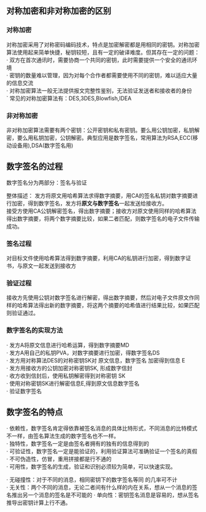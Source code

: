 ## 对称加密和非对称加密的区别

### 对称加密

对称加密采用了对称密码编码技术，特点是加密解密都是用相同的密钥。对称加密算法使用起来简单快捷，秘钥较短，且有一定的破译难度。但其存在一定的问题：\
· 双方在首次通讯时，需要协商一个共同的密钥，此时需要提供一个安全的通讯环境\
· 密钥的数量难以管理，因为对每个合作者都需要使用不同的密钥，难以适应大量的信息交流\
· 对称加密算法一般无法提供报文完整性鉴别，无法验证发送者和接收者的身份\
` 常见的对称加密算法有：DES,3DES,Blowfish,IDEA

### 非对称加密

非对称加密算法需要有两个密钥：公开密钥和私有密钥。要么用公钥加密，私钥解密，要么用私钥加密，公钥解密。典型应用是数字签名，常用算法为RSA,ECC(移动设备用),DSA(数字签名用)


## 数字签名的过程

数字签名分为两部分：签名与验证

整体描述： 发方将原文用哈希算法求得数字摘要，用CA的签名私钥对数字摘要进行加密，得到数字签名，发方将**原文与数字签名**一起发送给接收方。\
接受方使用CA公钥解密签名，得出数字摘要；接收方对原文使用同样的哈希算法得出数字摘要，将两个数字摘要比较，如果二者匹配，则数字签名的电子文件传输成功。


### 签名过程

对目标文件使用哈希算法得到数字摘要，利用CA的私钥进行加密，得到数字证书，与原文一起发送到接收方

### 验证过程

接收方先使用公钥对数字签名进行解密，得出数字摘要，然后对电子文件原文作同样的哈希算法得出新的数字摘要，将这两个摘要的哈希值进行结果比较，如果匹配则验证通过。

### 数字签名的实现方法

· 发方A将原文信息进行哈希运算，得到数字摘要MD\
· 发方A用自己的私钥PVA，对数字摘要进行加密，得数字签名DS\
· 发方用对称算法DES的对称密钥SK对 原文信息，数字签名 加密得到信息 E \
· 发方用接收方的公钥加密对称密钥SK, 形成数字信封\
· 收方收到信封后，使用私钥解密得到对称密钥 SK \
· 使用对称密钥SK进行解密信息E,得到原文信息数字签名\
· 验证数字签名

## 数字签名的特点

· 依赖性，数字签名肯定得依靠被签名消息的具体比特形式，不同消息的比特模式不一样，由签名算法生成的数字签名也不一样。\
· 独特性，数字签名一定是由签名者拥有的独有的信息得到的\
· 可验证性，数字签名一定是能验证的，利用验证算法可准确验证一个签名的真假\
· 不可伪造性，仿冒，重用拼接都是行不通的\
· 可用性，数字签名的生成，验证和识别必须较为简单，可以快速实现。

· 无碰撞性：对于不同的消息，相同密钥下的数字签名等同 的几率可不计\
· 无关性：两个不同的消息，无论二者间有什么样的内在关系，想从一个消息的签名推出另一个消息的签名是不可能的
· 单向性：密钥签名消息是容易的，想从签名推导出密钥计算上行不通。
